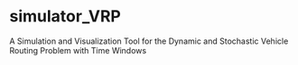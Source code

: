 # simulator_VRP
A Simulation and Visualization Tool for the Dynamic and Stochastic Vehicle Routing Problem with Time Windows
